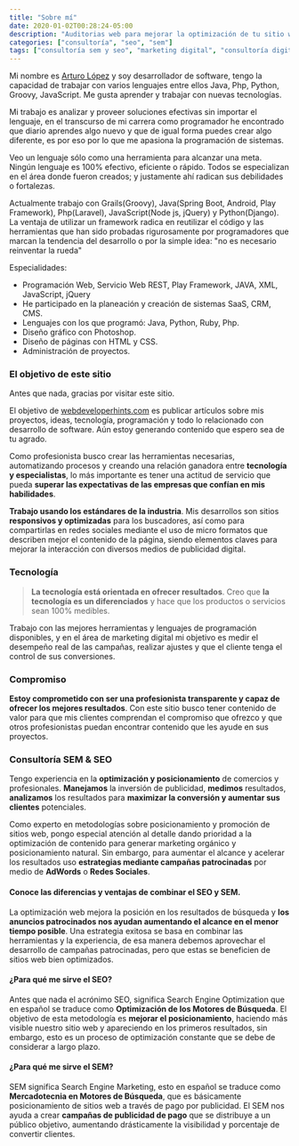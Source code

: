 ```yaml
---
title: "Sobre mí"
date: 2020-01-02T00:28:24-05:00
description: "Auditorias web para mejorar la optimización de tu sitio web, obtén más resultados de la publicidad digital."
categories: ["consultoría", "seo", "sem"]
tags: ["consultoría sem y seo", "marketing digital", "consultoría digital"]
---
```


Mi nombre es [Arturo López](https://arthurolg.com) y soy desarrollador de software, tengo la capacidad de trabajar con varios lenguajes entre ellos Java, Php, Python, Groovy, JavaScript. Me gusta aprender y trabajar con nuevas tecnologías. 

Mi trabajo es analizar y proveer soluciones efectivas sin importar el lenguaje, en el transcurso de mi carrera como programador he encontrado que diario aprendes algo nuevo y que de igual forma puedes crear algo diferente, es por eso por lo que me apasiona la programación de sistemas.

Veo un lenguaje sólo como una herramienta para alcanzar una meta. Ningún lenguaje es 100% efectivo, eficiente o rápido. Todos se especializan en el área donde fueron creados; y justamente ahí radican sus debilidades o fortalezas.

Actualmente trabajo con Grails(Groovy), Java(Spring Boot, Android, Play Framework), Php(Laravel), JavaScript(Node js, jQuery) y Python(Django). La ventaja de utilizar un framework radica en reutilizar el código y las herramientas que han sido probadas rigurosamente por programadores que marcan la tendencia del desarrollo o por la simple idea: "no es necesario reinventar la rueda"

Especialidades:
- Programación Web, Servicio Web REST, Play Framework, JAVA, XML, JavaScript, jQuery
- He participado en la planeación y creación de sistemas SaaS, CRM, CMS.
- Lenguajes con los que programó: Java, Python, Ruby, Php.
- Diseño gráfico con Photoshop.
- Diseño de páginas con HTML y CSS.
- Administración de proyectos.

### El objetivo de este sitio

Antes que nada, gracias por visitar este sitio. 

El objetivo de [webdeveloperhints.com](https://webdeveloperhints.com) es publicar artículos sobre mis proyectos, ideas, tecnología, programación y todo lo relacionado con desarrollo de software. Aún estoy generando contenido que espero sea de tu agrado.

Como profesionista busco crear las herramientas necesarias, automatizando procesos y creando una relación ganadora entre **tecnología y especialistas**, lo más importante es tener una actitud de servicio que pueda **superar las expectativas de las empresas que confían en mis habilidades**.

**Trabajo usando los estándares de la industria**. Mis desarrollos son sitios **responsivos y optimizadas** para los buscadores, así como para compartirlas en redes sociales mediante el uso de micro formatos que describen mejor el contenido de la página, siendo elementos claves para mejorar la interacción con diversos medios de publicidad digital.

### Tecnología

> **La tecnología está orientada en ofrecer resultados**. Creo que **la tecnología es un diferenciados** y hace que los productos o servicios sean 100% medibles. 

Trabajo con las mejores herramientas y lenguajes de programación disponibles, y en el área de marketing digital mi objetivo es medir el desempeño real de las campañas, realizar ajustes y que el cliente tenga el control de sus conversiones.

### Compromiso

**Estoy comprometido con ser una profesionista transparente y capaz de ofrecer los mejores resultados**. Con este sitio busco tener contenido de valor para que mis clientes comprendan el compromiso que ofrezco y que otros profesionistas puedan encontrar contenido que les ayude en sus proyectos. 

### Consultoría SEM & SEO

Tengo experiencia en la **optimización y posicionamiento** de comercios y profesionales. **Manejamos** la inversión de publicidad, **medimos** resultados, **analizamos** los resultados para **maximizar la conversión y aumentar sus clientes** potenciales.

Como experto en metodologías sobre posicionamiento y promoción de sitios web, pongo especial atención al detalle dando prioridad a la optimización de contenido para generar marketing orgánico y posicionamiento natural. Sin embargo, para aumentar el alcance y acelerar los resultados uso **estrategias mediante campañas patrocinadas** por medio de **AdWords** o **Redes Sociales**.

#### Conoce las diferencias y ventajas de combinar el SEO y SEM.

La optimización web mejora la posición en los resultados de búsqueda y **los anuncios patrocinados nos ayudan aumentando el alcance en el menor tiempo posible**. Una estrategia exitosa se basa en combinar las herramientas y la experiencia, de esa manera debemos aprovechar el desarrollo de campañas patrocinadas, pero que estas se beneficien de sitios web bien optimizados.

#### ¿Para qué me sirve el SEO?

Antes que nada el acrónimo SEO, significa Search Engine Optimization que en español se traduce como **Optimización de los Motores de Búsqueda**. El objetivo de esta metodología es **mejorar el posicionamiento**, haciendo más visible nuestro sitio web y apareciendo en los primeros resultados, sin embargo, esto es un proceso de optimización constante que se debe de considerar a largo plazo.

#### ¿Para qué me sirve el SEM?

SEM significa Search Engine Marketing, esto en español se traduce como **Mercadotecnia en Motores de Búsqueda**, que es básicamente posicionamiento de sitios web a través de pago por publicidad. El SEM nos ayuda a crear **campañas de publicidad de pago** que se distribuye a un público objetivo, aumentando drásticamente la visibilidad y porcentaje de convertir clientes.
